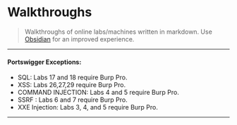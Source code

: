 # Walkthroughs

> Walkthroughs of online labs/machines written in markdown.
> Use [Obsidian](https://obsidian.md/) for an improved experience.

---

#### Portswigger Exceptions:

* SQL: Labs 17 and 18 require Burp Pro.
* XSS: Labs 26,27,29 require Burp Pro.
* COMMAND INJECTION: Labs 4 and 5 require Burp Pro.
* SSRF : Labs 6 and 7 require Burp Pro.
* XXE Injection: Labs 3, 4, and 5 require Burp Pro.

---
